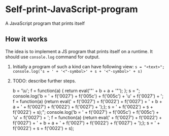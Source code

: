 Self-print-JavaScript-program
=============================

A JavaScript program that prints itself

How it works
------------

The idea is to implement a JS program that prints itself on a runtime. It should use `console.log` command for output.

1. Initially a program of such a kind can have following view: `s = "<text>"; console.log('s = ' + '<"-symbol>' + s + '<"-symbol>' + s)`

2. TODO: describe further steps.

    b = '\\u';
    f = function(a) {
        return eval('"' + b + a + '"');
    };
    s = "; console.log('b = ' + f('0027') + f('005c') + f('005c') + 'u' + f('0027') + '; f = function(a) {return eval(' + f('0027') + f('0022') + f('0027') + ' + b + a + ' + f('0027') + f('0022') + f('0027') + ');}; s = ' + f('0022') + s + f('0022') + s);";
    console.log('b = ' + f('0027') + f('005c') + f('005c') + 'u' + f('0027') + '; f = function(a) {return eval(' + f('0027') + f('0022') + f('0027') + ' + b + a + ' + f('0027') + f('0022') + f('0027') + ');}; s = ' + f('0022') + s + f('0022') + s); 
    
